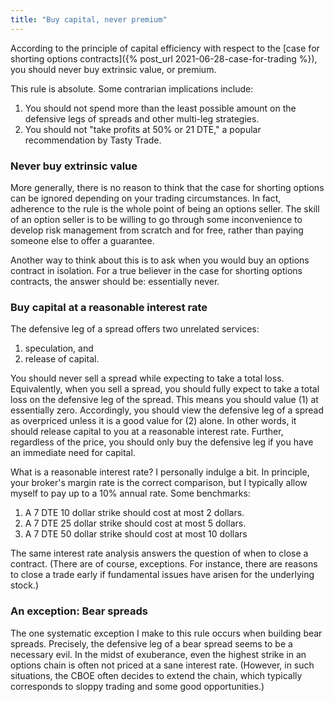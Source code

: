 ```yaml
---
title: "Buy capital, never premium"
---
```


According to the principle of capital efficiency with respect to the [case for shorting options contracts]({% post_url 2021-06-28-case-for-trading %}), you should never buy extrinsic value, or premium.

This rule is absolute. Some contrarian implications include:

1. You should not spend more than the least possible amount on the defensive legs of spreads and other multi-leg strategies.
2. You should not "take profits at 50% or 21 DTE," a popular recommendation by Tasty Trade.



### Never buy extrinsic value

More generally, there is no reason to think that the case for shorting options can be ignored depending on your trading circumstances. In fact, adherence to the rule is the whole point of being an options seller. The skill of an option seller is to be willing to go through some inconvenience to develop risk management from scratch and for free, rather than paying someone else to offer a guarantee.

Another way to think about this is to ask when you would buy an options contract in isolation. For a true believer in the case for shorting options contracts, the answer should be: essentially never.


### Buy capital at a reasonable interest rate

The defensive leg of a spread offers two unrelated services: 

1. speculation, and
2. release of capital.

You should never sell a spread while expecting to take a total loss. Equivalently, when you sell a spread, you should fully expect to take a total loss on the defensive leg of the spread. This means you should value (1) at essentially zero. Accordingly, you should view the defensive leg of a spread as overpriced unless it is a good value for (2) alone. In other words, it should release capital to you at a reasonable interest rate. Further, regardless of the price, you should only buy the defensive leg if you have an immediate need for capital.

What is a reasonable interest rate? I personally indulge a bit. In principle, your broker's margin rate is the correct comparison, but I typically allow myself to pay up to a 10% annual rate. Some benchmarks:

1. A 7 DTE 10 dollar strike should cost at most 2 dollars.
2. A 7 DTE 25 dollar strike should cost at most 5 dollars.
3. A 7 DTE 50 dollar strike should cost at most 10 dollars

The same interest rate analysis answers the question of when to close a contract. (There are of course, exceptions. For instance, there are reasons to close a trade early if fundamental issues have arisen for the underlying stock.)


### An exception: Bear spreads

The one systematic exception I make to this rule occurs when building bear spreads. Precisely, the defensive leg of a bear spread seems to be a necessary evil. In the midst of exuberance, even the highest strike in an options chain is often not priced at a sane interest rate. (However, in such situations, the CBOE often decides to extend the chain, which typically corresponds to sloppy trading and some good opportunities.)
